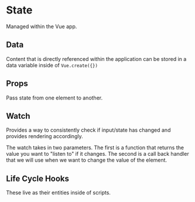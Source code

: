 # State

Managed within the Vue app.

## Data

Content that is directly referenced within the application can be stored in a data variable inside of `Vue.create({})`

## Props

Pass state from one element to another.

## Watch

Provides a way to consistently check if input/state has changed and provides rendering accordingly.

The watch takes in two parameters. The first is a function that returns the value you want to "listen to" if it changes. The second is a call back handler that we will use when we want to change the value of the element.

## Life Cycle Hooks

These live as their entities inside of scripts.
